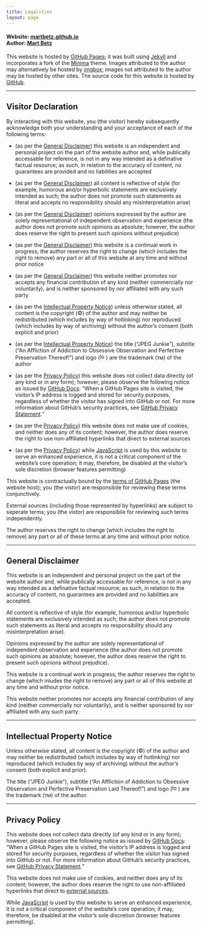 ```yaml
---
title: Legalities
layout: page
---
```


<h4>
Website: <a href="https://github.com/martbetz/martbetz.github.io">martbetz.github.io</a>
<br>
Author: <a href="https://github.com/martbetz">Mart Betz</a>
</h4>
<p>
This website is hosted by <a href="https://pages.github.com">GitHub Pages</a>; it was built using <a href="https://jekyllrb.com">Jekyll</a> and incorporates a fork of the <a href="https://jekyll.github.io/minima/about/">Minima</a> theme. Images attributed to the author may alternatively be hosted by <!-- <s><a href="https://martbetz.github.io/social404.html">Ello</a></s> --> <a href="https://imgbox.com">imgbox</a>; images not attributed to the author may be hosted by other sites. The source code for this website is hosted by <a href="github.com">GitHub</a>.
</p>
<hr>
<!--
<ol>
   <li>
     <a href="#terms">Visitor Declaration</a>
   </li> 
   <li>
     <a href="#disclaimer">General Disclaimer</a>
   </li> 
   <li>
     <a href="#copyright">Intellectual Property Notice</a>
   </li>
   <li>
     <a href="#privacy">Privacy Policy</a>
    </li>
</ol>
<hr>
-->
<div id="terms"> 
    <h2>
       Visitor Declaration
    </h2> 
    <p>
<!-- All terms are non-negotiable. By interacting with this website, you are confirming your undertanding and acceptance of the conditions as outlined below: -->
By interacting with this website, you (the visitor) hereby subsequently acknowledge both your understanding and your acceptance of each of the following terms:
<ul>
<li>
(as per the <a href="#disclaimer">General Disclaimer</a>) <!-- this website is an independent and personal project on the part of the website author and, while publicly accessible, is soley and entirely intended for the author’s reference only; as such, in relation to the accuracy of content, there are no guarantees provided and no liabilities accepted -->this website is an independent and personal project on the part of the website author and, while publically accessable for reference, is not in any way intended as a definative factual resource; as such, in relation to the accuracy of content, no guarantees are provided and no liabilities are accepted
</li>
</ul>
<!-- <ul>
<li>
(as per the <a href="#disclaimer">General Disclaimer</a>) the author provides no guarantees regarding the accuracy of the website’s content; nor does the author accept responsibility should any misinterpretation of its content arise
</li>
</ul> -->
<ul>
<li>
(as per the <a href="#disclaimer">General Disclaimer</a>) all content is reflective of style (for example, humorous and/or hyperbolic statements are exclusively intended as such; the author does not promote such statements as literal and accepts no responsibility should any misinterpretation arise)
</li>
</ul>
<ul>
<li>
(as per the <a href="#disclaimer">General Disclaimer</a>) opinions expressed by the author are solely representational of independent observation and experience (the author does not promote such opinions as absolute; however, the author does reserve the right to present such opinions without prejudice)
</li>
</ul>
<ul>
<li>
(as per the <a href="#disclaimer">General Disclaimer</a>) this website is a continual work in progress; the author reserves the right to change (which includes the right to remove) any part or all of this website at any time and without prior notice
</li>
</ul>
<ul>
<li>
(as per the <a href="#disclaimer">General Disclaimer</a>) this website neither promotes nor accepts any financial contribution of any kind (neither commercially nor voluntarily), and is neither sponsored by nor affiliated with any such party
</li>
</ul>
<ul>
<li>
(as per the <a href="#copyright">Intellectual Property Notice</a>) unless otherwise stated, all content is the copyright (©) of the author and may neither be redistributed (which includes by way of hotlinking) nor reproduced (which includes by way of archiving) without the author’s consent (both explicit and prior)
</li>
</ul>
<ul>
<li>
(as per the <a href="#copyright">Intellectual Property Notice</a>) the title (“JPEG Junkie”), subtitle (“An Affliction of Addiction to Obsessive Observation and Perfective Preservation Thereof!”) and logo (<img src="/favicon.ico" alt="logo" width="16px">) are the trademark (ᴛᴍ) of the author
</li>
</ul>
<ul>
<li>
(as per the <a href="#privacy">Privacy Policy</a>) this website does not collect data directly (of any kind or in any form); however, please observe the following notice as issued by <a href="https://docs.github.com/en/">GitHub Docs</a>: <q>When a GitHub Pages site is visited, the visitor’s IP address is logged and stored for security purposes, regardless of whether the visitor has signed into GitHub or not. For more information about GitHub’s security practices, see <a href="https://docs.github.com/en/site-policy/privacy-policies/github-privacy-statement">GitHub Privacy Statement</a>.</q>
</li>
</ul>
<ul>
<li>
(as per the <a href="#privacy">Privacy Policy</a>) this website does not make use of cookies, and neither does any of its content; however, the author does reserve the right to use non-affiliated hyperlinks that direct to external sources
</li>
</ul>
<ul>
<li>
(as per the <a href="#privacy">Privacy Policy</a>) 
while <a href="https://developer.mozilla.org/en-US/docs/Web/javascript">JavaScript</a> is used by this website to serve an enhanced experience, it is not a critical component of the website’s core operation; it may, therefore, be disabled at the visitor’s sole discretion (browser features permitting)
</li>
</ul>
<div id="terms-host">
     <p>This website is contractually bound by the <a href="https://docs.github.com/en/pages/getting-started-with-github-pages/about-github-pages">terms of GitHub Pages</a> (the website host); you (the vistor) are responsibile for reviewing these terms conjunctively.</p>
</div>
<div id="terms-external"> 
    <p>External sources (including those represented by hyperlinks) are subject to seperate terms; you (the vistor) are responsibile for reviewing such terms independently.
    </p>
</div> 
<div> 
    <p>
       The author reserves the right to change (which includes the right to remove) any part or all of these terms at any time and without prior notice.
    </p>
 </div> 
<hr>
<div id="disclaimer">
   <h2>
      General Disclaimer
   </h2>
   <p>
<!--This website is an independent and personal project on the part of the website author and, while publicly accessible, is soley and entirely intended for the author’s reference only; as such, in relation to the accuracy of content, there are no guarantees provided and no liabilities accepted.-->This website is an independent and personal project on the part of the website author and, while publically accessable for reference, is not in any way intended as a definative factual resource; as such, in relation to the accuracy of content, no guarantees are provided and no liabilities are accepted.
</p>
<p>
<!-- All content is reflective of style (for example, humorous and/or hyperbolic statements are exclusively intended as such; the author does not promote such statments as literal). 
<br>
<br>
Opinions expressed by the author are solely representational of independent observation and experience; the author does not promote such opinions as absolute.
<br>
<br>
The author provides no guarantees regarding the accuracy of the website’s content; nor does the author  accept responsibility should any misinterpretation of its content arise. -->
</p>
<p>
All content is reflective of style (for example, humorous and/or hyperbolic statements are exclusively intended as such; the author does not promote such statements as literal and accepts no responsibility should any misinterpretation arise).
</p>
<p>
Opinions expressed by the author are solely representational of independent observation and experience (the author does not promote such opinions as absolute; however, the author does reserve the right to present such opinions without prejudice).
</p>
<p>
This website is a continual work in progress; the author reserves the right to change (which inludes the right to remove) any part or all of this website at any time and without prior notice.
</p>
<p>
This website neither promotes nor accepts any financial contribution of any kind (neither commercially nor voluntarily), and is neither sponsored by nor affiliated with any such party. 
</p>
 </div> 
<hr>
<div id="copyright"> 
    <h2>
       Intellectual Property Notice
    </h2> 
    <p>
<!-- The title ("JPEG Junkie"), slogan ("An Affliction of Addiction to Obsessive Observation and the Prevailing Preservation Thereof!") and logo (<img src="/favicon.ico" alt="logo">) are the trademark (™) of the author.
<br>
<br>
Unless otherwise stated, all content is the copyright (©) of the author and may neither be redistributed nor reproduced (in full or in part) without the author’s consent. -->
Unless otherwise stated, all content is the copyright (©) of the author and may neither be redistributed (which includes by way of hotlinking) nor reproduced (which includes by way of archiving) without the author’s consent (both explicit and prior).
</p> 
<p>
The title (“JPEG Junkie”), subtitle (“An Affliction of Addiction to Obsessive Observation and Perfective Preservation Laid Thereof!”) and logo (<img src="/favicon.ico" alt="logo" width="16px">) are the trademark (ᴛᴍ) of the author.
     </p> 
 </div>
<hr>
<div id="privacy"> 
   <h2>
      Privacy Policy
   </h2> 
   <p>
This website does not collect data directly (of any kind or in any form); however, please observe the following notice as issued by <a href="https://docs.github.com/en/">GitHub Docs</a>: 
<q>When a GitHub Pages site is visited, the visitor’s IP address is logged and stored for security purposes, regardless of whether the visitor has signed into GitHub or not. For more information about GitHub’s security practices, see <a href="https://docs.github.com/en/site-policy/privacy-policies/github-privacy-statement">GitHub Privacy Statement</a>.</q>
</p>
<p>
This website does not make use of cookies, and neither does any of its content; however, the author does reserve the right to use non-affiliated hyperlinks that direct to <a href="#terms-external">external sources</a>.
</p>
<p>
While <a href="https://developer.mozilla.org/en-US/docs/Web/javascript">JavaScript</a> is used by this website to serve an enhanced experience, it is not a critical component of the website’s core operation; it may, therefore, be disabled at the visitor’s sole discretion (browser features permitting).
   </p> 
</div>
